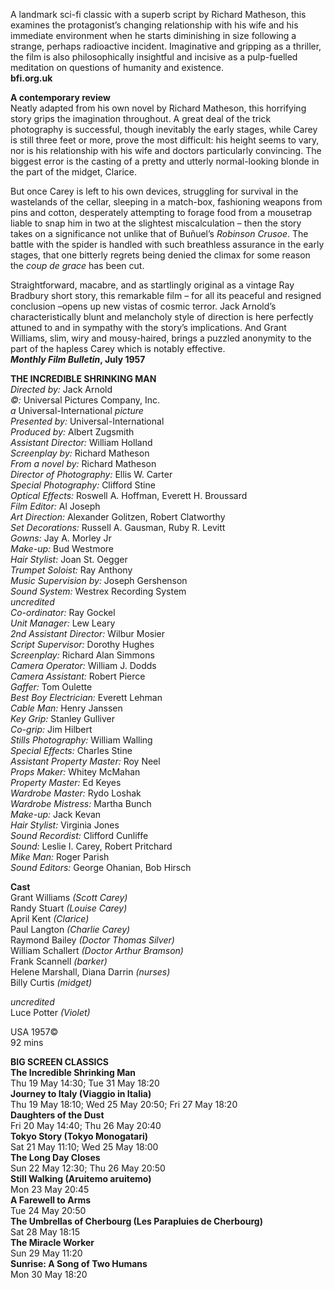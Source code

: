 

A landmark sci-fi classic with a superb script by Richard Matheson, this examines the protagonist’s changing relationship with his wife and his immediate environment when he starts diminishing in size following a strange, perhaps radioactive incident. Imaginative and gripping as a thriller, the film is also philosophically insightful and incisive as a pulp-fuelled meditation on questions of humanity and existence.<br>
**bfi.org.uk**<br>

**A contemporary review**<br>
Neatly adapted from his own novel by Richard Matheson, this horrifying story grips the imagination throughout. A great deal of the trick photography is successful, though inevitably the early stages, while Carey is still three feet or more, prove the most difficult: his height seems to vary, nor is his relationship with his wife and doctors particularly convincing. The biggest error is the casting of a pretty and utterly normal-looking blonde in the part of the midget, Clarice.

But once Carey is left to his own devices, struggling for survival in the wastelands of the cellar, sleeping in a match-box, fashioning weapons from pins and cotton, desperately attempting to forage food from a mousetrap liable to snap him in two at the slightest miscalculation – then the story takes on a significance not unlike that of Buñuel’s _Robinson Crusoe_. The battle with the spider is handled with such breathless assurance in the early stages, that one bitterly regrets being denied the climax for some reason the _coup de grace_ has been cut.

Straightforward, macabre, and as startlingly original as a vintage Ray Bradbury short story, this remarkable film – for all its peaceful and resigned conclusion –opens up new vistas of cosmic terror. Jack Arnold’s characteristically blunt and melancholy style of direction is here perfectly attuned to and in sympathy with the story’s implications. And Grant Williams, slim, wiry and mousy-haired, brings a puzzled anonymity to the part of the hapless Carey which is notably effective.<br>
**_Monthly Film Bulletin_, July 1957**<br>
  

**THE INCREDIBLE SHRINKING MAN**<br>
_Directed by:_ Jack Arnold<br>
_©:_ Universal Pictures Company, Inc.<br>
_a_ Universal-International _picture_<br>
_Presented by:_ Universal-International<br>
_Produced by:_ Albert Zugsmith<br>
_Assistant Director:_ William Holland<br>
_Screenplay by:_ Richard Matheson<br>
_From a novel by:_ Richard Matheson<br>
_Director of Photography:_ Ellis W. Carter<br>
_Special Photography:_ Clifford Stine<br>
_Optical Effects:_ Roswell A. Hoffman, Everett H. Broussard<br>
_Film Editor:_ Al Joseph<br>
_Art Direction:_ Alexander Golitzen, Robert Clatworthy<br>
_Set Decorations:_ Russell A. Gausman, Ruby R. Levitt<br>
_Gowns:_ Jay A. Morley Jr<br>
_Make-up:_ Bud Westmore<br>
_Hair Stylist:_ Joan St. Oegger<br>
_Trumpet Soloist:_ Ray Anthony<br>
_Music Supervision by:_ Joseph Gershenson<br>
_Sound System:_ Westrex Recording System<br>
_uncredited_<br>
_Co-ordinator:_ Ray Gockel<br>
_Unit Manager:_ Lew Leary<br>
_2nd Assistant Director:_ Wilbur Mosier<br>
_Script Supervisor:_ Dorothy Hughes<br>
_Screenplay:_ Richard Alan Simmons<br>
_Camera Operator:_ William J. Dodds<br>
_Camera Assistant:_ Robert Pierce<br>
_Gaffer:_ Tom Oulette<br>
_Best Boy Electrician:_ Everett Lehman<br>
_Cable Man:_ Henry Janssen<br>
_Key Grip:_ Stanley Gulliver<br>
_Co-grip:_ Jim Hilbert<br>
_Stills Photography:_ William Walling<br>
_Special Effects:_ Charles Stine<br>
_Assistant Property Master:_ Roy Neel<br>
_Props Maker:_ Whitey McMahan<br>
_Property Master:_ Ed Keyes<br>
_Wardrobe Master:_ Rydo Loshak<br>
_Wardrobe Mistress:_ Martha Bunch<br>
_Make-up:_ Jack Kevan<br>
_Hair Stylist:_ Virginia Jones<br>
_Sound Recordist:_ Clifford Cunliffe<br>
_Sound:_ Leslie I. Carey, Robert Pritchard<br>
_Mike Man:_ Roger Parish<br>
_Sound Editors:_ George Ohanian, Bob Hirsch<br>

**Cast**<br>
Grant Williams _(Scott Carey)_<br>
Randy Stuart _(Louise Carey)_<br>
April Kent _(Clarice)_<br>
Paul Langton _(Charlie Carey)_<br>
Raymond Bailey _(Doctor Thomas Silver)_<br>
William Schallert _(Doctor Arthur Bramson)_<br>
Frank Scannell _(barker)_<br>
Helene Marshall, Diana Darrin _(nurses)_<br>
Billy Curtis _(midget)_<br>

_uncredited_<br>
Luce Potter _(Violet)_<br>

USA 1957©<br>
92 mins<br>

**BIG SCREEN CLASSICS**<br>
**The Incredible Shrinking Man**<br>
Thu 19 May 14:30; Tue 31 May 18:20<br>
**Journey to Italy (Viaggio in Italia)**<br>
Thu 19 May 18:10; Wed 25 May 20:50; Fri 27 May 18:20<br>
**Daughters of the Dust**<br>
Fri 20 May 14:40; Thu 26 May 20:40<br>
**Tokyo Story (Tokyo Monogatari)**<br>
Sat 21 May 11:10; Wed 25 May 18:00<br>
**The Long Day Closes**<br>
Sun 22 May 12:30; Thu 26 May 20:50<br>
**Still Walking (Aruitemo aruitemo)**<br>
Mon 23 May 20:45<br>
**A Farewell to Arms**<br>
Tue 24 May 20:50<br>
**The Umbrellas of Cherbourg (Les Parapluies de Cherbourg)**<br>
Sat 28 May 18:15<br>
**The Miracle Worker**<br>
Sun 29 May 11:20<br>
**Sunrise: A Song of Two Humans**<br>
Mon 30 May 18:20<br>
<!--stackedit_data:
eyJoaXN0b3J5IjpbLTEwMDQzOTEwNTddfQ==
-->